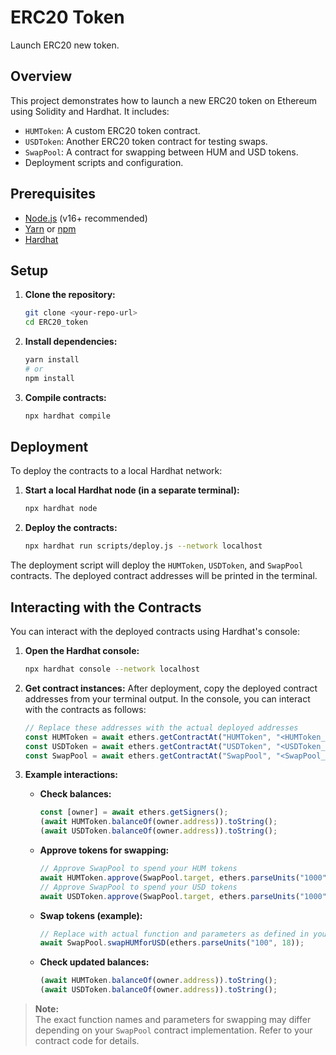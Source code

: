 # ERC20 Token
Launch ERC20 new token.

## Overview

This project demonstrates how to launch a new ERC20 token on Ethereum using Solidity and Hardhat. It includes:

- `HUMToken`: A custom ERC20 token contract.
- `USDToken`: Another ERC20 token contract for testing swaps.
- `SwapPool`: A contract for swapping between HUM and USD tokens.
- Deployment scripts and configuration.

## Prerequisites

- [Node.js](https://nodejs.org/) (v16+ recommended)
- [Yarn](https://yarnpkg.com/) or [npm](https://www.npmjs.com/)
- [Hardhat](https://hardhat.org/)

## Setup

1. **Clone the repository:**
   ```bash
   git clone <your-repo-url>
   cd ERC20_token
   ```

2. **Install dependencies:**
   ```bash
   yarn install
   # or
   npm install
   ```

3. **Compile contracts:**
   ```bash
   npx hardhat compile
   ```

## Deployment

To deploy the contracts to a local Hardhat network:
1. **Start a local Hardhat node (in a separate terminal):**
   ```bash
   npx hardhat node
   ```

2. **Deploy the contracts:**
   ```bash
   npx hardhat run scripts/deploy.js --network localhost
   ```

The deployment script will deploy the `HUMToken`, `USDToken`, and `SwapPool` contracts. The deployed contract addresses will be printed in the terminal.

## Interacting with the Contracts

You can interact with the deployed contracts using Hardhat's console:

1. **Open the Hardhat console:**
   ```bash
   npx hardhat console --network localhost
   ```

2. **Get contract instances:**
   After deployment, copy the deployed contract addresses from your terminal output. In the console, you can interact with the contracts as follows:

   ```js
   // Replace these addresses with the actual deployed addresses
   const HUMToken = await ethers.getContractAt("HUMToken", "<HUMToken_address>");
   const USDToken = await ethers.getContractAt("USDToken", "<USDToken_address>");
   const SwapPool = await ethers.getContractAt("SwapPool", "<SwapPool_address>");
   ```

3. **Example interactions:**

   - **Check balances:**
     ```js
     const [owner] = await ethers.getSigners();
     (await HUMToken.balanceOf(owner.address)).toString();
     (await USDToken.balanceOf(owner.address)).toString();
     ```

   - **Approve tokens for swapping:**
     ```js
     // Approve SwapPool to spend your HUM tokens
     await HUMToken.approve(SwapPool.target, ethers.parseUnits("1000", 18));
     // Approve SwapPool to spend your USD tokens
     await USDToken.approve(SwapPool.target, ethers.parseUnits("1000", 18));
     ```

   - **Swap tokens (example):**
     ```js
     // Replace with actual function and parameters as defined in your SwapPool contract
     await SwapPool.swapHUMforUSD(ethers.parseUnits("100", 18));
     ```

   - **Check updated balances:**
     ```js
     (await HUMToken.balanceOf(owner.address)).toString();
     (await USDToken.balanceOf(owner.address)).toString();
     ```

> **Note:**  
> The exact function names and parameters for swapping may differ depending on your `SwapPool` contract implementation. Refer to your contract code for details.

